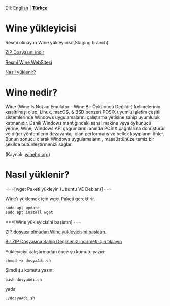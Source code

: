 Dil: [English](README.md#readme) | [**Türkçe**](BENİOKU.md#readme)
# Wine yükleyicisi
Resmi olmayan Wine yükleyicisi (Staging branch)

[ZIP Dosyasını indir](https://github.com/OverdueWeevil2/Wine-Installer/archive/main.zip)

[Resmi Wine WebSitesi](https://winehq.org)

[Nasıl yüklenir?](#nasıl-yüklenir)

# Wine nedir?
Wine (Wine Is Not an Emulator - Wine Bir Öykünücü Değildir) kelimelerinin kısaltılmışı olup, Linux, macOS, & BSD benzeri POSIX uyumlu işletim çeşitli sistemlerinde Windows uygulamalarını çalıştırma yetisine sahip uyumluluk katmanıdır. Dahili Windows mantığındaki sanal makine veya öykünücü yerine; Wine, Windows API çağrımlarını anında POSIX çağrılarına dönüştürür ve diğer yöntemlerin dezavantajı olan performans ve bellek kayıplarını önler. Bunun sonucu olarak Windows uygulamalarını, masaüstünüze temiz bir şekilde bütünleştirmenizi sağlar.

(Kaynak: [winehq.org](//winehq.org))

# Nasıl yüklenir?
===[wget Paketi yükleyin (Ubuntu VE Debian)]===

Wine'ı yüklemek için wget Paketi gerektirir.

    sudo apt update
    sudo apt install wget
    
===[Wine yükleyicisini başlatın]===

[ZIP dosyası olmadan Wine yükleyicisini başlatın.](i.md)

[Bir ZIP Dosyasına Sahip Değilseniz indirmek için tıklayın](https://github.com/OverdueWeevil2/Wine-Installer/archive/main.zip)

Yükleyiciyi çalıştırmadan önce şu komutu yazın:

    chmod +x dosyaAdı.sh
Şimdi şu komutu yazın:

    bash dosyaAdı.sh
yada

    ./dosyaAdı.sh
